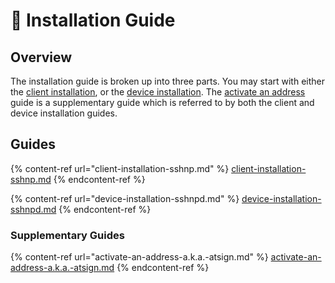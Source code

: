# 💽 Installation Guide

## Overview

The installation guide is broken up into three parts. You may start with either the [client installation](client-installation-sshnp.md), or the [device installation](device-installation-sshnpd.md). The [activate an address](activate-an-address-a.k.a.-atsign.md) guide is a supplementary guide which is referred to by both the client and device installation guides.

## Guides

{% content-ref url="client-installation-sshnp.md" %}
[client-installation-sshnp.md](client-installation-sshnp.md)
{% endcontent-ref %}

{% content-ref url="device-installation-sshnpd.md" %}
[device-installation-sshnpd.md](device-installation-sshnpd.md)
{% endcontent-ref %}

### Supplementary Guides

{% content-ref url="activate-an-address-a.k.a.-atsign.md" %}
[activate-an-address-a.k.a.-atsign.md](activate-an-address-a.k.a.-atsign.md)
{% endcontent-ref %}
